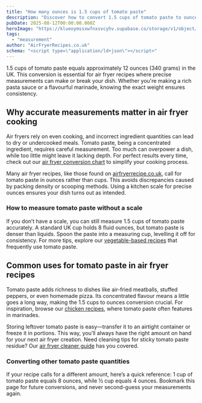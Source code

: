 ```yaml
---
title: "How many ounces is 1.5 cups of tomato paste"
description: "Discover how to convert 1.5 cups of tomato paste to ounces easily for your air fryer recipes. Perfect measurements every time!"
pubDate: 2025-08-12T00:00:00.000Z
heroImage: "https://klueoymssxwfnxsvcyhv.supabase.co/storage/v1/object/public/md/how-many-ounces-is-1-5-cups-tomato-paste-63aee283.webp"
tags:
  - "measurement"
author: "AirFryerRecipes.co.uk"
schema: "<script type=\"application/ld+json\"></script>"
---
```


<p>1.5 cups of tomato paste equals approximately 12 ounces (340 grams) in the UK. This conversion is essential for air fryer recipes where precise measurements can make or break your dish. Whether you're making a rich pasta sauce or a flavourful marinade, knowing the exact weight ensures consistency.</p>  

<h2>Why accurate measurements matter in air fryer cooking</h2>  
<p>Air fryers rely on even cooking, and incorrect ingredient quantities can lead to dry or undercooked meals. Tomato paste, being a concentrated ingredient, requires careful measurement. Too much can overpower a dish, while too little might leave it lacking depth. For perfect results every time, check out our <a href=https://www.airfryerrecipe.co.uk/air-fryer-conversion-chart>air fryer conversion chart</a> to simplify your cooking process.</p>  

<p>Many air fryer recipes, like those found on <a href=https://www.airfryerrecipe.co.uk/recipes>airfryerrecipe.co.uk</a>, call for tomato paste in ounces rather than cups. This avoids discrepancies caused by packing density or scooping methods. Using a kitchen scale for precise ounces ensures your dish turns out as intended.</p>  

<h3>How to measure tomato paste without a scale</h3>  
<p>If you don’t have a scale, you can still measure 1.5 cups of tomato paste accurately. A standard UK cup holds 8 fluid ounces, but tomato paste is denser than liquids. Spoon the paste into a measuring cup, levelling it off for consistency. For more tips, explore our <a href=https://www.airfryerrecipe.co.uk/recipe-category/vegetables>vegetable-based recipes</a> that frequently use tomato paste.</p>  

<h2>Common uses for tomato paste in air fryer recipes</h2>  
<p>Tomato paste adds richness to dishes like air-fried meatballs, stuffed peppers, or even homemade pizza. Its concentrated flavour means a little goes a long way, making the 1.5 cups to ounces conversion crucial. For inspiration, browse our <a href=https://www.airfryerrecipe.co.uk/recipe-category/chicken>chicken recipes</a>, where tomato paste often features in marinades.</p>  

<p>Storing leftover tomato paste is easy—transfer it to an airtight container or freeze it in portions. This way, you’ll always have the right amount on hand for your next air fryer creation. Need cleaning tips for sticky tomato paste residue? Our <a href=https://www.airfryerrecipe.co.uk/air-fryer-cleaner>air fryer cleaner guide</a> has you covered.</p>  

<h3>Converting other tomato paste quantities</h3>  
<p>If your recipe calls for a different amount, here’s a quick reference: 1 cup of tomato paste equals 8 ounces, while ½ cup equals 4 ounces. Bookmark this page for future conversions, and never second-guess your measurements again.</p>